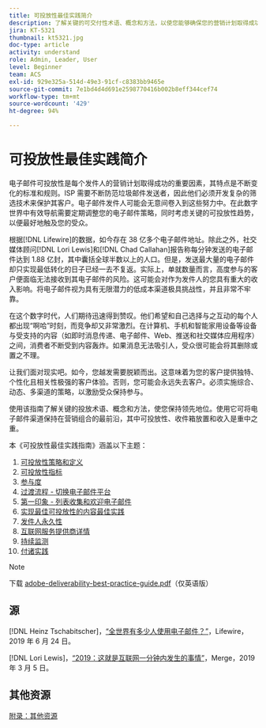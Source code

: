 ```yaml
---
title: 可投放性最佳实践简介
description: 了解关键的可交付性术语、概念和方法，以使您能够确保您的营销计划取得成功。
jira: KT-5321
thumbnail: kt5321.jpg
doc-type: article
activity: understand
role: Admin, Leader, User
level: Beginner
team: ACS
exl-id: 929e325a-514d-49e3-91cf-c8383bb9465e
source-git-commit: 7e1bd4d4d691e2598770416b002b8eff344cef74
workflow-type: tm+mt
source-wordcount: '429'
ht-degree: 94%

---
```


# 可投放性最佳实践简介

电子邮件可投放性是每个发件人的营销计划取得成功的重要因素，其特点是不断变化的标准和规则。ISP 需要不断防范垃圾邮件发送者，因此他们必须开发复杂的筛选技术来保护其客户。电子邮件发件人可能会无意间卷入到这些努力中。在此数字世界中有效导航需要定期调整您的电子邮件策略，同时考虑关键的可投放性趋势，以便最好地触及您的受众。

根据[!DNL Lifewire]的数据，如今存在 38 亿多个电子邮件地址。除此之外，社交媒体顾问[!DNL Lori Lewis]和[!DNL Chad Callahan]报告称每分钟发送的电子邮件达到 1.88 亿封，其中囊括全球半数以上的人口。但是，发送最大量的电子邮件却只实现最低转化的日子已经一去不复返。实际上，单就数量而言，高度参与的客户便面临无法接收到其电子邮件的风险。这可能会对作为发件人的您具有重大的收入影响。将电子邮件视为具有无限潜力的低成本渠道极具挑战性，并且非常不牢靠。

在这个数字时代，人们期待迅速得到赞叹。他们希望和自己选择与之互动的每个人都出现“啊哈”时刻，而竞争却又非常激烈。在计算机、手机和智能家用设备等设备与受支持的内容（如即时消息传递、电子邮件、Web、推送和社交媒体应用程序）之间，消费者不断受到内容轰炸。如果消息无法吸引人，受众很可能会将其删除或置之不理。

让我们面对现实吧。如今，您越发需要脱颖而出。这意味着为您的客户提供独特、个性化且相关性极强的客户体验。否则，您可能会永远失去客户。必须实施综合、动态、多渠道的策略，以激励受众保持参与。

使用该指南了解关键的投放术语、概念和方法，使您保持领先地位。使用它可将电子邮件渠道保持在营销组合的最前沿，其中可投放性、收件箱放置和收入是重中之重。

本《可投放性最佳实践指南》涵盖以下主题：

1. [可投放性策略和定义](/help/deliverability-strategy-and-definition.md)
2. [可投放性指标](/help/metrics/metrics-overview.md)
3. [参与度](/help/engagement.md)
4. [过渡流程 - 切换电子邮件平台](/help/transition-process/switching-email-platforms.md)
5. [第一印象 - 列表收集和欢迎电子邮件](/help/first-impressions/address-collection-and-list-growth.md)
6. [实现最佳可投放性的内容最佳实践](/help/content-best-practices-for-optimal-delivery.md)
7. [发件人永久性](/help/sender-permanence.md)
8. [互联网服务提供商详情](/help/internet-service-provider-specifics/overview.md)
9. [持续监测](/help/ongoing-monitoring.md)
10. [付诸实践](/help/putting-it-in-practice.md)

>[!NOTE]
>
>下载 [adobe-deliverability-best-practice-guide.pdf](/help/assets/adobe-deliverability-best-practice-guide.pdf)（仅英语版）

## 源

[!DNL Heinz Tschabitscher]，[“全世界有多少人使用电子邮件？”](https://www.lifewire.com/how-many-email-users-are-there-1171213)，Lifewire，2019 年 6 月 24 日。

[!DNL Lori Lewis]，[“2019：这就是互联网一分钟内发生的事情”](https://www.allaccess.com/merge/archive/29580/2019-this-is-what-happens-in-an-internet-minute)，Merge，2019 年 3 月 5 日。

## 其他资源

[附录：其他资源](/help/additional-resources/general-resources.md)
